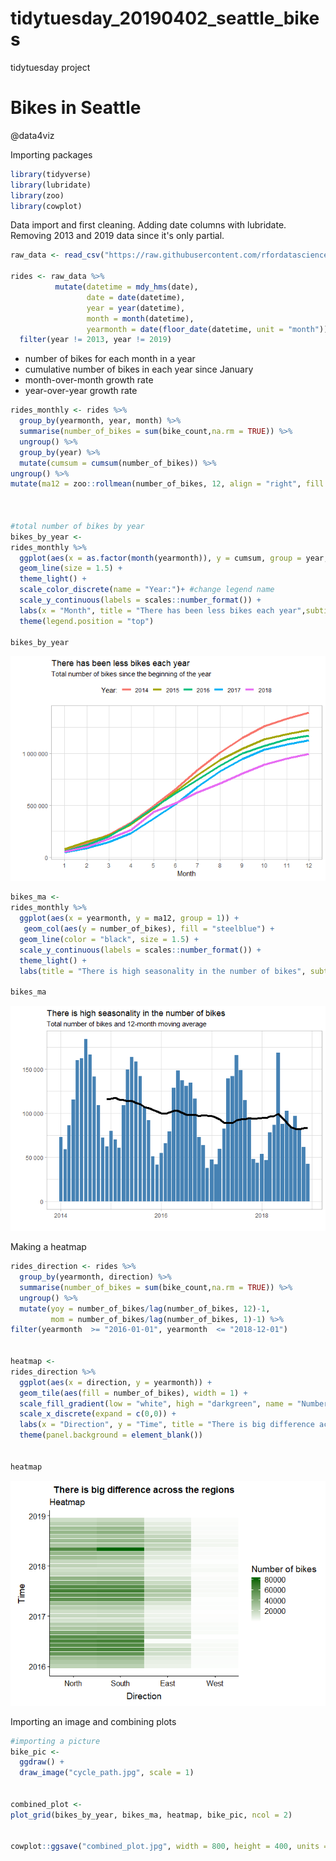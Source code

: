 # tidytuesday_20190402_seattle_bikes
tidytuesday project


Bikes in Seattle
================
@data4viz

Importing packages

``` r
library(tidyverse)
library(lubridate)
library(zoo)
library(cowplot)
```

Data import and first cleaning. Adding date columns with lubridate. Removing 2013 and 2019 data since it's only partial.

``` r
raw_data <- read_csv("https://raw.githubusercontent.com/rfordatascience/tidytuesday/master/data/2019/2019-04-02/bike_traffic.csv", col_types = "ccfdd")
  
rides <- raw_data %>% 
          mutate(datetime = mdy_hms(date),
                 date = date(datetime),
                 year = year(datetime),
                 month = month(datetime),
                 yearmonth = date(floor_date(datetime, unit = "month"))) %>% 
  filter(year != 2013, year != 2019)
```

-   number of bikes for each month in a year
-   cumulative number of bikes in each year since January
-   month-over-month growth rate
-   year-over-year growth rate

``` r
rides_monthly <- rides %>%
  group_by(yearmonth, year, month) %>% 
  summarise(number_of_bikes = sum(bike_count,na.rm = TRUE)) %>% 
  ungroup() %>%
  group_by(year) %>% 
  mutate(cumsum = cumsum(number_of_bikes)) %>% 
ungroup() %>% 
mutate(ma12 = zoo::rollmean(number_of_bikes, 12, align = "right", fill = NA)) #moving average of the last 12 periods (months)



#total number of bikes by year
bikes_by_year <- 
rides_monthly %>% 
  ggplot(aes(x = as.factor(month(yearmonth)), y = cumsum, group = year, col = as.factor(year))) +
  geom_line(size = 1.5) +
  theme_light() +
  scale_color_discrete(name = "Year:")+ #change legend name
  scale_y_continuous(labels = scales::number_format()) +
  labs(x = "Month", title = "There has been less bikes each year",subtitle = "Total number of bikes since the beginning of the year", y = " ") +
  theme(legend.position = "top")
  
bikes_by_year
```

![](bike_rides_files/figure-markdown_github/Cumulative%20bikes-1.png)

``` r
bikes_ma <-
rides_monthly %>% 
  ggplot(aes(x = yearmonth, y = ma12, group = 1)) +
   geom_col(aes(y = number_of_bikes), fill = "steelblue") +
  geom_line(color = "black", size = 1.5) +
  scale_y_continuous(labels = scales::number_format()) +
  theme_light() +
  labs(title = "There is high seasonality in the number of bikes", subtitle = "Total number of bikes and 12-month moving average", x = " ", y = " " )
 
bikes_ma
```

![](bike_rides_files/figure-markdown_github/Cumulative%20bikes-2.png)

Making a heatmap

``` r
rides_direction <- rides %>%
  group_by(yearmonth, direction) %>% 
  summarise(number_of_bikes = sum(bike_count,na.rm = TRUE)) %>% 
  ungroup() %>%
  mutate(yoy = number_of_bikes/lag(number_of_bikes, 12)-1,
         mom = number_of_bikes/lag(number_of_bikes, 1)-1) %>% 
filter(yearmonth  >= "2016-01-01", yearmonth  <= "2018-12-01")


heatmap <-
rides_direction %>% 
  ggplot(aes(x = direction, y = yearmonth)) +
  geom_tile(aes(fill = number_of_bikes), width = 1) +
  scale_fill_gradient(low = "white", high = "darkgreen", name = "Number of bikes") +
  scale_x_discrete(expand = c(0,0)) +
  labs(x = "Direction", y = "Time", title = "There is big difference across the regions",subtitle = "Heatmap" ) +
  theme(panel.background = element_blank())
  

heatmap
```

![](bike_rides_files/figure-markdown_github/Growth%20by%20direction-1.png)

Importing an image and combining plots

``` r
#importing a picture
bike_pic <- 
  ggdraw() + 
  draw_image("cycle_path.jpg", scale = 1)


combined_plot <-
plot_grid(bikes_by_year, bikes_ma, heatmap, bike_pic, ncol = 2)


cowplot::ggsave("combined_plot.jpg", width = 800, height = 400, units = "mm")
```
